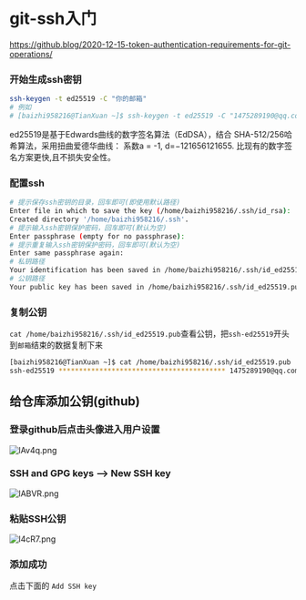 # git-ssh入门
https://github.blog/2020-12-15-token-authentication-requirements-for-git-operations/
### 开始生成ssh密钥
```bash
ssh-keygen -t ed25519 -C "你的邮箱"
# 例如
# [baizhi958216@TianXuan ~]$ ssh-keygen -t ed25519 -C "1475289190@qq.com"
```
ed25519是基于Edwards曲线的数字签名算法（EdDSA），结合 SHA-512/256哈希算法，采用扭曲爱德华曲线： 系数a = -1, d=−121656121655​. 比现有的数字签名方案更快,且不损失安全性。
### 配置ssh
```bash
# 提示保存ssh密钥的目录，回车即可(即使用默认路径)
Enter file in which to save the key (/home/baizhi958216/.ssh/id_rsa): 
Created directory '/home/baizhi958216/.ssh'.
# 提示输入ssh密钥保护密码，回车即可(默认为空)
Enter passphrase (empty for no passphrase): 
# 提示重复输入ssh密钥保护密码，回车即可(默认为空)
Enter same passphrase again: 
# 私钥路径
Your identification has been saved in /home/baizhi958216/.ssh/id_ed25519
# 公钥路径
Your public key has been saved in /home/baizhi958216/.ssh/id_ed25519.pub
```
### 复制公钥
```cat /home/baizhi958216/.ssh/id_ed25519.pub```查看公钥，把```ssh-ed25519```开头到```邮箱```结束的数据复制下来  
```bash
[baizhi958216@TianXuan ~]$ cat /home/baizhi958216/.ssh/id_ed25519.pub
ssh-ed25519 ***************************************** 1475289190@qq.com
```

## 给仓库添加公钥(github)
### 登录github后点击头像进入用户设置  
![lAv4q.png](https://s1.328888.xyz/2022/05/24/lAv4q.png)  
### SSH and GPG keys --> New SSH key  
![lABVR.png](https://s1.328888.xyz/2022/05/24/lABVR.png)  
### 粘贴SSH公钥  
![l4cR7.png](https://s1.328888.xyz/2022/05/24/l4cR7.png)
### 添加成功  
点击下面的 ```Add SSH key```